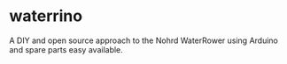 # waterrino
A DIY and open source approach to the Nohrd WaterRower using Arduino and spare parts easy available.
